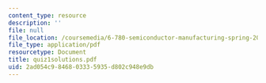 ```yaml
---
content_type: resource
description: ''
file: null
file_location: /coursemedia/6-780-semiconductor-manufacturing-spring-2003/2ad054c9846803335935d802c948e9db_quiz1solutions.pdf
file_type: application/pdf
resourcetype: Document
title: quiz1solutions.pdf
uid: 2ad054c9-8468-0333-5935-d802c948e9db
---
```

